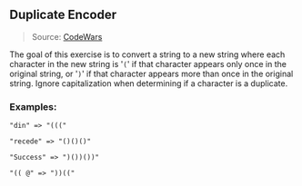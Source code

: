 ## Duplicate Encoder

> Source: [CodeWars](https://www.codewars.com/kata/duplicate-encoder)

The goal of this exercise is to convert a string to a new string where each character in the new string is '`(`'
if that character appears only once in the original string, or '`)`' if that character appears more than once in the
original string. Ignore capitalization when determining if a character is a duplicate.

### Examples:

```
"din" => "((("

"recede" => "()()()"

"Success" => ")())())"

"(( @" => "))(("
```